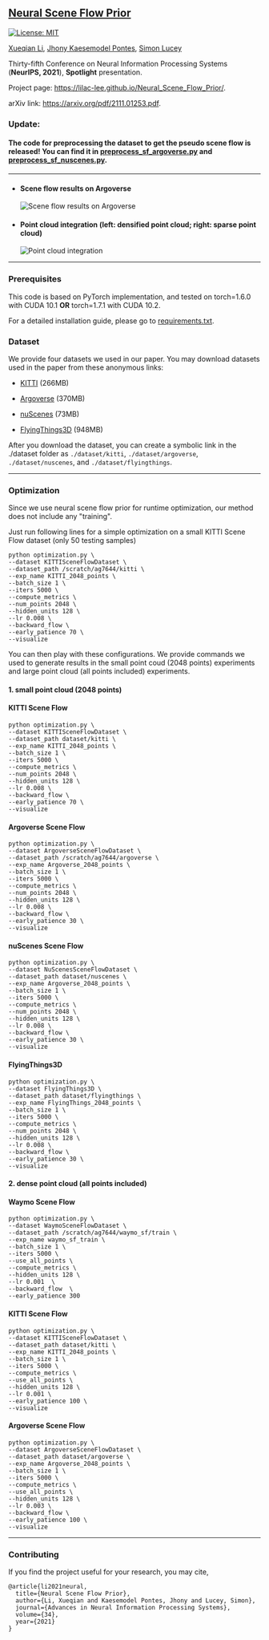 ## [Neural Scene Flow Prior](https://papers.nips.cc/paper/2021/file/41263b9a46f6f8f22668476661614478-Paper.pdf)
[![License: MIT](https://img.shields.io/badge/License-MIT-yellow.svg)](https://opensource.org/licenses/MIT)

[Xueqian Li](https://lilac-lee.github.io/), [Jhony Kaesemodel Pontes](https://jhonykaesemodel.com/), 
[Simon Lucey](https://www.adelaide.edu.au/directory/simon.lucey)

Thirty-fifth Conference on Neural Information Processing Systems (**NeurIPS, 2021**), **Spotlight** presentation.

Project page: https://lilac-lee.github.io/Neural_Scene_Flow_Prior/.

arXiv link: https://arxiv.org/pdf/2111.01253.pdf.


### Update:
#### **The code for preprocessing the dataset to get the pseudo scene flow is released! You can find it in [preprocess_sf_argoverse.py](preprocess_sf_argoverse.py) and [preprocess_sf_nuscenes.py](preprocess_sf_nuscenes.py).**

---

- #### Scene flow results on Argoverse
    ![Scene flow results on Argoverse](imgs/scene_flow_argoverse.png)

- #### Point cloud integration (left: densified point cloud; right: sparse point cloud)
    ![Point cloud integration](imgs/point_cloud_integration.gif)

---

### Prerequisites
This code is based on PyTorch implementation, and tested on torch=1.6.0 with CUDA 10.1 **OR** torch=1.7.1 with CUDA 10.2. 

For a detailed installation guide, please go to [requirements.txt](requirements.txt).


### Dataset
We provide four datasets we used in our paper.
You may download datasets used in the paper from these anonymous links:

- [KITTI](https://drive.google.com/file/d/1pjShY0RxHp0EjkelWGLO_BMR7qCB528p/view?usp=sharing) (266MB)

- [Argoverse](https://drive.google.com/file/d/1qyTaLz1_CTF3IB1gr3XpIiIDh6klQOA4/view?usp=sharing) (370MB)

- [nuScenes](https://drive.google.com/file/d/1mCjDqJzaMdW0iiM2N2J5BNvo04dAvTbx/view?usp=sharing) (73MB)

- [FlyingThings3D](https://drive.google.com/file/d/1v9M0sRCHKrPj5phHxC03-WsdhctUL9j9/view?usp=sharing) (948MB)

After you download the dataset, you can create a symbolic link in the ./dataset folder as ```./dataset/kitti```, ```./dataset/argoverse```, ```./dataset/nuscenes```, and ```./dataset/flyingthings```.

---

### Optimization
Since we use neural scene flow prior for runtime optimization, our method does not include any "training". 

Just run following lines for a simple optimization on a small KITTI Scene Flow dataset (only 50 testing samples)
```
python optimization.py \
--dataset KITTISceneFlowDataset \
--dataset_path /scratch/ag7644/kitti \
--exp_name KITTI_2048_points \
--batch_size 1 \
--iters 5000 \
--compute_metrics \
--num_points 2048 \
--hidden_units 128 \
--lr 0.008 \
--backward_flow \
--early_patience 70 \
--visualize
```

You can then play with these configurations.
We provide commands we used to generate results in the small point coud (2048 points) experiments and large point cloud (all points included) experiments.

#### 1. small point cloud (2048 points)

#### KITTI Scene Flow
```
python optimization.py \
--dataset KITTISceneFlowDataset \
--dataset_path dataset/kitti \
--exp_name KITTI_2048_points \
--batch_size 1 \
--iters 5000 \
--compute_metrics \
--num_points 2048 \
--hidden_units 128 \
--lr 0.008 \
--backward_flow \
--early_patience 70 \
--visualize
```

#### Argoverse Scene Flow
```
python optimization.py \
--dataset ArgoverseSceneFlowDataset \
--dataset_path /scratch/ag7644/argoverse \
--exp_name Argoverse_2048_points \
--batch_size 1 \
--iters 5000 \
--compute_metrics \
--num_points 2048 \
--hidden_units 128 \
--lr 0.008 \
--backward_flow \
--early_patience 30 \
--visualize
```

#### nuScenes Scene Flow
```
python optimization.py \
--dataset NuScenesSceneFlowDataset \
--dataset_path dataset/nuscenes \
--exp_name Argoverse_2048_points \
--batch_size 1 \
--iters 5000 \
--compute_metrics \
--num_points 2048 \
--hidden_units 128 \
--lr 0.008 \
--backward_flow \
--early_patience 30 \
--visualize
```

#### FlyingThings3D
```
python optimization.py \
--dataset FlyingThings3D \
--dataset_path dataset/flyingthings \
--exp_name FlyingThings_2048_points \
--batch_size 1 \
--iters 5000 \
--compute_metrics \
--num_points 2048 \
--hidden_units 128 \
--lr 0.008 \
--backward_flow \
--early_patience 30 \
--visualize
```

#### 2. dense point cloud (all points included)

#### Waymo Scene Flow
```
python optimization.py \
--dataset WaymoSceneFlowDataset \
--dataset_path /scratch/ag7644/waymo_sf/train \
--exp_name waymo_sf_train \
--batch_size 1 \
--iters 5000 \
--use_all_points \
--compute_metrics \
--hidden_units 128 \
--lr 0.001  \
--backward_flow  \
--early_patience 300
```

#### KITTI Scene Flow
```
python optimization.py \
--dataset KITTISceneFlowDataset \
--dataset_path dataset/kitti \
--exp_name KITTI_2048_points \
--batch_size 1 \
--iters 5000 \
--compute_metrics \
--use_all_points \
--hidden_units 128 \
--lr 0.001 \
--early_patience 100 \
--visualize
```

#### Argoverse Scene Flow
```
python optimization.py \
--dataset ArgoverseSceneFlowDataset \
--dataset_path dataset/argoverse \
--exp_name Argoverse_2048_points \
--batch_size 1 \
--iters 5000 \
--compute_metrics \
--use_all_points \
--hidden_units 128 \
--lr 0.003 \
--backward_flow \
--early_patience 100 \
--visualize
```

---

### Contributing
If you find the project useful for your research, you may cite,
```
@article{li2021neural,
  title={Neural Scene Flow Prior},
  author={Li, Xueqian and Kaesemodel Pontes, Jhony and Lucey, Simon},
  journal={Advances in Neural Information Processing Systems},
  volume={34},
  year={2021}
}
```